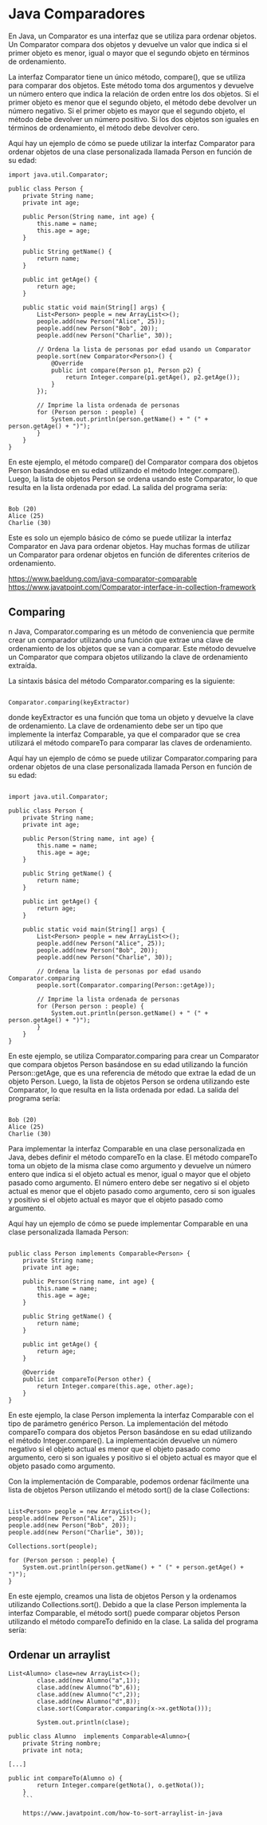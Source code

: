 # Java Comparadores #

En Java, un Comparator es una interfaz que se utiliza para ordenar objetos. Un Comparator compara dos objetos y devuelve un valor que indica si el primer objeto es menor, igual o mayor que el segundo objeto en términos de ordenamiento.

La interfaz Comparator tiene un único método, compare(), que se utiliza para comparar dos objetos. Este método toma dos argumentos y devuelve un número entero que indica la relación de orden entre los dos objetos. Si el primer objeto es menor que el segundo objeto, el método debe devolver un número negativo. Si el primer objeto es mayor que el segundo objeto, el método debe devolver un número positivo. Si los dos objetos son iguales en términos de ordenamiento, el método debe devolver cero.

Aquí hay un ejemplo de cómo se puede utilizar la interfaz Comparator para ordenar objetos de una clase personalizada llamada Person en función de su edad:

```
import java.util.Comparator;

public class Person {
    private String name;
    private int age;

    public Person(String name, int age) {
        this.name = name;
        this.age = age;
    }

    public String getName() {
        return name;
    }

    public int getAge() {
        return age;
    }

    public static void main(String[] args) {
        List<Person> people = new ArrayList<>();
        people.add(new Person("Alice", 25));
        people.add(new Person("Bob", 20));
        people.add(new Person("Charlie", 30));

        // Ordena la lista de personas por edad usando un Comparator
        people.sort(new Comparator<Person>() {
            @Override
            public int compare(Person p1, Person p2) {
                return Integer.compare(p1.getAge(), p2.getAge());
            }
        });

        // Imprime la lista ordenada de personas
        for (Person person : people) {
            System.out.println(person.getName() + " (" + person.getAge() + ")");
        }
    }
}
```

En este ejemplo, el método compare() del Comparator compara dos objetos Person basándose en su edad utilizando el método Integer.compare(). Luego, la lista de objetos Person se ordena usando este Comparator, lo que resulta en la lista ordenada por edad. La salida del programa sería:

```

Bob (20)
Alice (25)
Charlie (30)
```

Este es solo un ejemplo básico de cómo se puede utilizar la interfaz Comparator en Java para ordenar objetos. Hay muchas formas de utilizar un Comparator para ordenar objetos en función de diferentes criterios de ordenamiento.

https://www.baeldung.com/java-comparator-comparable
https://www.javatpoint.com/Comparator-interface-in-collection-framework

## Comparing ##

n Java, Comparator.comparing es un método de conveniencia que permite crear un comparador utilizando una función que extrae una clave de ordenamiento de los objetos que se van a comparar. Este método devuelve un Comparator que compara objetos utilizando la clave de ordenamiento extraída.

La sintaxis básica del método Comparator.comparing es la siguiente:

```

Comparator.comparing(keyExtractor)
```

donde keyExtractor es una función que toma un objeto y devuelve la clave de ordenamiento. La clave de ordenamiento debe ser un tipo que implemente la interfaz Comparable, ya que el comparador que se crea utilizará el método compareTo para comparar las claves de ordenamiento.

Aquí hay un ejemplo de cómo se puede utilizar Comparator.comparing para ordenar objetos de una clase personalizada llamada Person en función de su edad:

```

import java.util.Comparator;

public class Person {
    private String name;
    private int age;

    public Person(String name, int age) {
        this.name = name;
        this.age = age;
    }

    public String getName() {
        return name;
    }

    public int getAge() {
        return age;
    }

    public static void main(String[] args) {
        List<Person> people = new ArrayList<>();
        people.add(new Person("Alice", 25));
        people.add(new Person("Bob", 20));
        people.add(new Person("Charlie", 30));

        // Ordena la lista de personas por edad usando Comparator.comparing
        people.sort(Comparator.comparing(Person::getAge));

        // Imprime la lista ordenada de personas
        for (Person person : people) {
            System.out.println(person.getName() + " (" + person.getAge() + ")");
        }
    }
}
```

En este ejemplo, se utiliza Comparator.comparing para crear un Comparator que compara objetos Person basándose en su edad utilizando la función Person::getAge, que es una referencia de método que extrae la edad de un objeto Person. Luego, la lista de objetos Person se ordena utilizando este Comparator, lo que resulta en la lista ordenada por edad. La salida del programa sería:

```

Bob (20)
Alice (25)
Charlie (30)
```

Para implementar la interfaz Comparable en una clase personalizada en Java, debes definir el método compareTo en la clase. El método compareTo toma un objeto de la misma clase como argumento y devuelve un número entero que indica si el objeto actual es menor, igual o mayor que el objeto pasado como argumento. El número entero debe ser negativo si el objeto actual es menor que el objeto pasado como argumento, cero si son iguales y positivo si el objeto actual es mayor que el objeto pasado como argumento.

Aquí hay un ejemplo de cómo se puede implementar Comparable en una clase personalizada llamada Person:

```

public class Person implements Comparable<Person> {
    private String name;
    private int age;

    public Person(String name, int age) {
        this.name = name;
        this.age = age;
    }

    public String getName() {
        return name;
    }

    public int getAge() {
        return age;
    }

    @Override
    public int compareTo(Person other) {
        return Integer.compare(this.age, other.age);
    }
}
```


En este ejemplo, la clase Person implementa la interfaz Comparable con el tipo de parámetro genérico Person. La implementación del método compareTo compara dos objetos Person basándose en su edad utilizando el método Integer.compare(). La implementación devuelve un número negativo si el objeto actual es menor que el objeto pasado como argumento, cero si son iguales y positivo si el objeto actual es mayor que el objeto pasado como argumento.

Con la implementación de Comparable, podemos ordenar fácilmente una lista de objetos Person utilizando el método sort() de la clase Collections:

```

List<Person> people = new ArrayList<>();
people.add(new Person("Alice", 25));
people.add(new Person("Bob", 20));
people.add(new Person("Charlie", 30));

Collections.sort(people);

for (Person person : people) {
    System.out.println(person.getName() + " (" + person.getAge() + ")");
}
```

En este ejemplo, creamos una lista de objetos Person y la ordenamos utilizando Collections.sort(). Debido a que la clase Person implementa la interfaz Comparable, el método sort() puede comparar objetos Person utilizando el método compareTo definido en la clase. La salida del programa sería:

## Ordenar un arraylist ##

```
List<Alumno> clase=new ArrayList<>();
		clase.add(new Alumno("a",1));
		clase.add(new Alumno("b",6));
		clase.add(new Alumno("c",2));
		clase.add(new Alumno("d",8));
		clase.sort(Comparator.comparing(x->x.getNota()));
		
		System.out.println(clase);
```
```
public class Alumno  implements Comparable<Alumno>{
	private String nombre;
	private int nota;

[...]

public int compareTo(Alumno o) {
		return Integer.compare(getNota(), o.getNota());
	}
    ```

    https://www.javatpoint.com/how-to-sort-arraylist-in-java